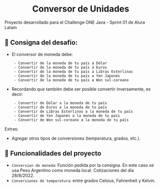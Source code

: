 <h1 align="center">Conversor de Unidades</h1>

Proyecto desarrollado para el Challenge ONE Java - Sprint 01 de Alura Latam

## :scroll: Consigna del desafío:
* El conversor de moneda debe:

       - Convertir de la moneda de tu país a Dólar
       - Convertir de la moneda de tu país a Euros
       - Convertir de la moneda de tu país a Libras Esterlinas
       - Convertir de la moneda de tu país a Yen Japonés
       - Convertir de la moneda de tu país a Won sul-coreano

* Recordando que también debe ser posible convertir inversamente, es decir:

       - Convertir de Dólar a la moneda de tu país
       - Convertir de Euros a la moneda de tu país
       - Convertir de Libras Esterlinas a la moneda de tu país
       - Convertir de Yen Japonés a la moneda de tu país
       - Convertir de Won sul-coreano a la moneda de tu país

Extras:

* Agregar otros tipos de conversiones (temperatura, grados, etc.).

## :hammer: Funcionalidades del proyecto

- `Conversion de moneda`: Función pedida por la consigna. En este caso se usa Peso Argentino como moneda local.
  Cotizaciones del día 28/8/2022.
- `Conversiones de temperatura`:  entre grados Celsius, Fahrenheit y Kelvin.
